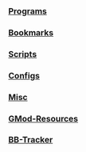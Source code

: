 ### [Programs](https://github.com/Sod-ers/Programs)
### [Bookmarks](https://github.com/Sod-ers/Bookmarks)
### [Scripts](https://github.com/Sod-ers/Scripts)
### [Configs](https://github.com/Sod-ers/Configs)
### [Misc](https://github.com/Sod-ers/Misc)
### [GMod-Resources](https://github.com/Sod-ers/GMod-Resources)
### [BB-Tracker](https://github.com/Sod-ers/BB-Tracker)